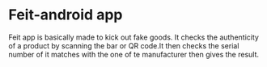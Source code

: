 # Feit-android app
Feit app is  basically made to kick out fake goods. It checks the authenticity of a product by scanning the bar or QR code.It then checks the serial number of it matches with the one of te manufacturer then gives the result.
